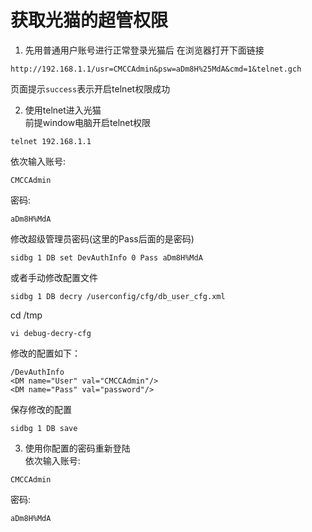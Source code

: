 # 获取光猫的超管权限

1. 先用普通用户账号进行正常登录光猫后
在浏览器打开下面链接
```
http://192.168.1.1/usr=CMCCAdmin&psw=aDm8H%25MdA&cmd=1&telnet.gch
```
页面提示`success`表示开启telnet权限成功  

2. 使用telnet进入光猫  
前提window电脑开启telnet权限
```
telnet 192.168.1.1
```
依次输入账号: 
```
CMCCAdmin
```
密码: 
```
aDm8H%MdA
```
修改超级管理员密码(这里的Pass后面的是密码)
```
sidbg 1 DB set DevAuthInfo 0 Pass aDm8H%MdA
```
或者手动修改配置文件
```
sidbg 1 DB decry /userconfig/cfg/db_user_cfg.xml
```
cd /tmp
```
vi debug-decry-cfg
```
修改的配置如下：
```
/DevAuthInfo
<DM name="User" val="CMCCAdmin"/>
<DM name="Pass" val="password"/>
```
保存修改的配置
```
sidbg 1 DB save
```
3. 使用你配置的密码重新登陆  
依次输入账号: 
```
CMCCAdmin
```
密码: 
```
aDm8H%MdA
```
